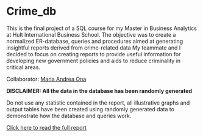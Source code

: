 # Crime_db

This is the final project of a SQL course for my Master in Business Analytics at Hult International Business School.
The objective was to create a normalized ER-database, queries and procedures aimed at generating insightful reports derived from crime-related data
My teammate and I decided to focus on creating reports to provide useful information for developing new government policies and aids to reduce criminality in critical areas.

Collaborator: [Maria Andrea Ona](https://github.com/mandreaona)


**DISCLAIMER: All the data in the database has been randomly generated**

Do not use any statistic contained in the report, all illustrative graphs and output tables have been created using randomly generated data to demonstrate how the database and queries work.

[Click here to read the full report](./full_report.pdf)
